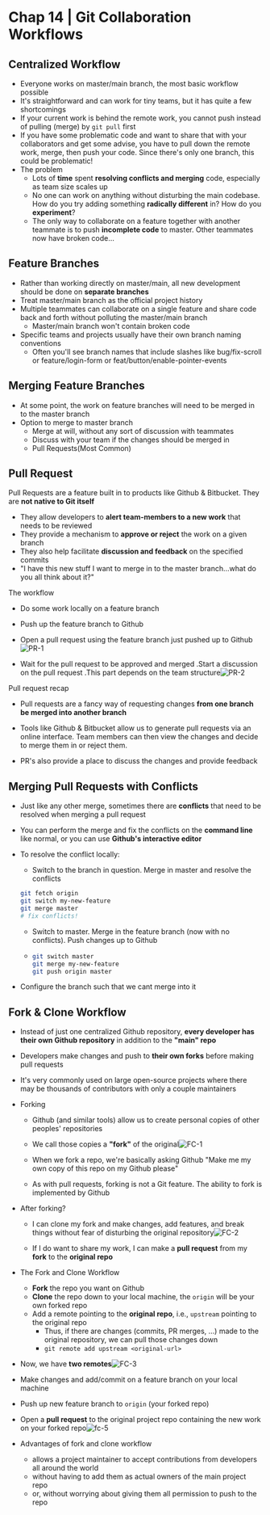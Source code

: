 # Chap 14 | Git Collaboration Workflows

## Centralized Workflow

- Everyone works on master/main branch, the most basic workflow possible
- It's straightforward and can work for tiny teams, but it has quite a few shortcomings
- If your current work is behind the remote work, you cannot push instead of pulling (merge) by `git pull` first
- If you have some problematic code and want to share that with your collaborators and get some advise, you have to pull down the remote work, merge, then push your code.
   Since there's only one branch, this could be problematic!
- The problem
  - Lots of **time** spent **resolving conflicts and merging** code, especially as team size scales up
  - No one can work on anything without disturbing the main codebase. How do you try adding something **radically different** in? How do you **experiment**?
  - The only way to collaborate on a feature together with another teammate is to push **incomplete code** to master. Other teammates now have broken code…

## Feature Branches

- Rather than working directly on master/main, all new development should be done on **separate branches**
- Treat master/main branch as the official project history
- Multiple teammates can collaborate on a single feature and share code back and forth without polluting the master/main branch
  - Master/main branch won't contain broken code
- Specific teams and projects usually have their own branch naming conventions
  - Often you'll see branch names that include slashes like bug/fix-scroll or feature/login-form or feat/button/enable-pointer-events

## Merging Feature Branches

- At some point, the work on feature branches will need to be merged in to the master branch
- Option to merge to master branch
  - Merge at will, without any sort of discussion with teammates
  - Discuss with your team if the changes should be merged in
  - Pull Requests(Most Common)

## Pull Request 

Pull Requests are a feature built in to products like Github & Bitbucket. They are **not native to Git itself**

- They allow developers to **alert team-members to a new work** that needs to be reviewed
- They provide a mechanism to **approve or reject** the work on a given branch
- They also help facilitate **discussion and feedback** on the specified commits
- "I have this new stuff I want to merge in to the master branch…what do you all think about it?"

The workflow

- Do some work locally on a feature branch
- Push up the feature branch to Github
- Open a pull request using the feature branch just pushed up to Github ![PR-1](../Assets/PR-1.png)

- Wait for the pull request to be approved and merged .Start a discussion on the pull request .This part depends on the team structure![PR-2](../Assets/PR-2.png)

Pull request recap 

- Pull requests are a fancy way of requesting changes **from one branch be merged into another branch**

- Tools like Github & Bitbucket allow us to generate pull requests via an online interface. Team members can then view the changes and decide to merge them in or reject them.

- PR's also provide a place to discuss the changes and provide feedback

## Merging Pull Requests with Conflicts

- Just like any other merge, sometimes there are **conflicts** that need to be resolved when merging a pull request

- You can perform the merge and fix the conflicts on the **command line** like normal, or you can use **Github's interactive editor**

- To resolve the conflict locally:

  - Switch to the branch in question. Merge in master and resolve the conflicts

  ```bash
  git fetch origin 
  git switch my-new-feature 
  git merge master 
  # fix conflicts!
  ```

  - Switch to master. Merge in the feature branch (now with no conflicts). Push changes up to Github

  - ```bash
    git switch master 
    git merge my-new-feature
    git push origin master
    ```

- Configure the branch such that we cant merge into it 

## Fork & Clone Workflow 

- Instead of just one centralized Github repository, **every developer has their own Github repository** in addition to the **"main" repo**

- Developers make changes and push to **their own forks** before making pull requests

- It's very commonly used on large open-source projects where there may be thousands of contributors with only a couple maintainers

- Forking

  - Github (and similar tools) allow us to create personal copies of other peoples' repositories
  - We call those copies a **"fork"** of the original![FC-1](../Assets/FC-1.png)

  - When we fork a repo, we're basically asking Github "Make me my own copy of this repo on my Github please"
  - As with pull requests, forking is not a Git feature. The ability to fork is implemented by Github

- After forking?

  - I can clone my fork and make changes, add features, and break things without fear of disturbing the original repository![FC-2](../Assets/FC-2.png)

  - If I do want to share my work, I can make a **pull request** from my **fork** to the **original repo**

- The Fork and Clone Workflow

  - **Fork** the repo you want on Github
  - **Clone** the repo down to your local machine, the `origin` will be your own forked repo
  - Add a remote pointing to the **original repo**, i.e., `upstream` pointing to the original repo
    - Thus, if there are changes (commits, PR merges, …) made to the original repository, we can pull those changes down
    - `git remote add upstream <original-url>`

- Now, we have **two remotes**![FC-3](../Assets/FC-3.png)

- Make changes and add/commit on a feature branch on your local machine
- Push up new feature branch to `origin` (your forked repo)
- Open a **pull request** to the original project repo containing the new work on your forked repo![fc-5](../Assets/fc-5.png)

- Advantages of fork and clone workflow
  - allows a project maintainer to accept contributions from developers all around the world
  - without having to add them as actual owners of the main project repo
  - or, without worrying about giving them all permission to push to the repo